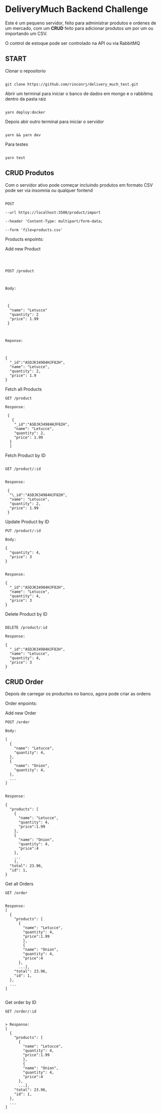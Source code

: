 # DeliveryMuch Backend Challenge

Este é um pequeno servidor, feito para administrar produtos e ordenes de um mercado, com um **CRUD** feito para adicionar produtos um por um ou importando um CSV.

O control de estoque pode ser controlado na API ou via RabbitMQ

## START

Clonar o repositorio

```

git clone https://github.com/rinconrj/delivery_much_test.git

```

Abrir um terminal para iniciar o banco de dados em mongo e o rabbitmq dentro da pasta raiz

```

yarn deploy:docker

```

Depois abir outro terminal para iniciar o servidor

```

yarn && yarn dev

```

Para testes

```

yarn test

```

## CRUD Produtos

Com o servidor ativo pode começar incluindo produtos em formato CSV pode ser via insomnia ou qualquer fontend

```

POST

--url https://localhost:3500/product/import

--header 'Content-Type: multipart/form-data;

--form 'file=products.csv'

```

Products enpoints:

Add new Product

```



POST /product



Body:



 {
  "name": "Letucce"
  "quantity": 2
  "price": 1.99
 }



Reponse:



{
  "_id":"ASDJK34984HJF82H",
  "name": "Letucce",
  "quantity": 2,
  "price": 1.9
}

```

Fetch all Products

```
GET /product

Response:

 [
   {
    "_id":"ASDJK34984HJF82H",
    "name": "Letucce",
    "quantity": 2,
    "price": 1.99
  }
  ]

```

Fetch Product by ID

```

GET /product/:id


Response:

 {
  "\_id":"ASDJK34984HJF82H",
  "name": "Letucce",
  "quantity": 2,
  "price": 1.99
 }

```

Update Product by ID

```
PUT /product/:id

Body:

{
  "quantity": 4,
  "price": 3
}


Response:

{
  "_id":"ASDJK34984HJF82H",
  "name": "Letucce",
  "quantity": 4,
  "price": 3
}

```

Delete Product by ID

```

DELETE /product/:id

Response:

{
  "_id":"ASDJK34984HJF82H",
  "name": "Letucce",
  "quantity": 4,
  "price": 3
}

```

## CRUD Order

Depois de carregar os productos no banco, agora pode criar as ordens

Order enpoints:

Add new Order

```
POST /order

Body:

[
  {
    "name": "Letucce",
    "quantity": 4,
  },
  {
    "name": "Onion",
    "quantity": 4,
  },
  ...
]


Response:

{
  "products": [
    {
      "name": "Letucce",
      "quantity": 4,
      "price":1.99
    },
    {
      "name": "Onion",
      "quantity": 4,
      "price":4
    },
    ...
    ],
  "total": 23.96,
  "id": 1,
}

```

Get all Orders

```
GET /order


Response:
[
  {
    "products": [
      {
        "name": "Letucce",
        "quantity": 4,
        "price":1.99
        },
        {
        "name": "Onion",
        "quantity": 4,
        "price":4
      },
      ...],
    "total": 23.96,
    "id": 1,
  },
  ...
]


```

Get order by ID

```
GET /order/:id


> Response:
[
  {
    "products": [
      {
        "name": "Letucce",
        "quantity": 4,
        "price":1.99
        },
        {
        "name": "Onion",
        "quantity": 4,
        "price":4
      },
      ...],
    "total": 23.96,
    "id": 1,
  },
  ...
]


```
